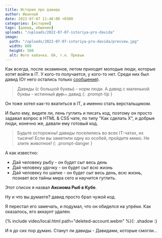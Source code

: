 ```yaml
---
title: История про давида
author: Иванчай
date: 2022-07-07 11:48:00 +0300
categories: [истории]
tags: [давид, общение]
uploads: "/uploads/2022-07-07-istoriya-pro-davida"
image:
  path: "/uploads/2022-07-07-istoriya-pro-davida/preview.jpg"
  width: 800
  height: 500
  alt: Фото кабачка. Ой, т.е. Превью
---
```


Как всегда, после экзаменов, летом приходят молодые люди, которые хотят войти в IT. У кого-то получается, у кого-то нет. Среди них был давид (От него остались только [сообщения](https://t.me/css_ru/623464)).

> Давиды (с большой буквы) - норм люди. А давид с маленькой буквы - истинный ~~дур...~~ давид
{: .prompt-tip }

Он тоже хотел как-то вкатиться в IT, а именно стать верстальщиком.

И было ему, видите ли, лень гуглить и писать код, поэтому он просто задавал вопрос в HTML & CSS чате, по типу "Как сделать X", и добрые люди, конечно же, давали ему готовый код.

> Будьте осторожны! давиды поселились во всех IT-чатах, их тысячи! Если вы заметили одну из особей, пройдите мимо. Не злите животное!
{: .prompt-danger }

А как известно:
- Дай человеку рыбу - он будет сыт весь день
- Дай человеку удочку - он будет сыт всю жизнь
- Дай человеку по шапке - он будет сыт весь день, всю жизнь, познает все тайны мира сего и научится гуглить.

Этот список я назвал **Аксиома Рыб в Кубе**.

Ну и что вы думаете? давид просто брал чужой код.

Я перестал его замечать, и подумал, что он обиделся на упрёки. Как оказалось, его аккаунт удален.

{% include video/local.html path="deleted-account.webm" %}{: .shadow :}

И я до сих пор думаю. Станут ли давиды - Давидами, которые смогли...
